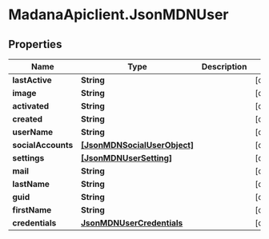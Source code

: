 # MadanaApiclient.JsonMDNUser

## Properties

Name | Type | Description | Notes
------------ | ------------- | ------------- | -------------
**lastActive** | **String** |  | [optional] 
**image** | **String** |  | [optional] 
**activated** | **String** |  | [optional] 
**created** | **String** |  | [optional] 
**userName** | **String** |  | [optional] 
**socialAccounts** | [**[JsonMDNSocialUserObject]**](JsonMDNSocialUserObject.md) |  | [optional] 
**settings** | [**[JsonMDNUserSetting]**](JsonMDNUserSetting.md) |  | [optional] 
**mail** | **String** |  | [optional] 
**lastName** | **String** |  | [optional] 
**guid** | **String** |  | [optional] 
**firstName** | **String** |  | [optional] 
**credentials** | [**JsonMDNUserCredentials**](JsonMDNUserCredentials.md) |  | [optional] 


